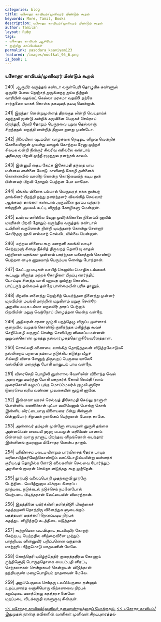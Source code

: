 ```yaml
---  
categories: blog  
title: யசோதர காவியம்/முனிவரர் மீண்டும் கூறல்
keywords: More, Tamil, Books  
description: யசோதர காவியம்/முனிவரர் மீண்டும் கூறல்
author: Tamilan  
layout: Ruby  
tags:     
- யசோதர காவியம் ஆசிரியர்
- ஐஞ்சிறு காப்பியங்கள்
permalink: yasodara_kaaviyam123  
featured: /images/noolkal_96_6.png  
is_book: 1
---  
```



### யசோதர காவியம்/முனிவரர் மீண்டும் கூறல்

240| ஆருயிர் வருத்தங் கண்டா லருள்பெரி தொழுகிக கண்ணால்  
ஒருயிர் போல நெஞ்சத் துருகிநைந துய்ய நிற்றல்  
வாரியின் வதங்கட் கெல்லா மரசமா வதமி5 தற்கே  
சார்துணை யாகக் கொள்க தகவுமத் தயவு மென்றான்.

241| இறந்தா ளென்றுமுள்ளத் திரங்குத லின்றி வெய்தாய்க்  
கறந்துயி ருண்டு கன்றிக் கருவினை பெருகச் செய்தாய்  
பிறந்துநீ, பிறவி தோறும் பெருநவை யுறுவ தெல்லாஞ்  
சிறந்தநல் லறத்தி னன்றித் தீருமா றுளது முண்டோ.

242| நிலையிலா வுடம்பின் வாழ்க்கை நெடிதுட னிறுவ வென்றிக்  
கொலையினான் முயன்று வாழுங் கொற்றவ ரேனு முற்றச்  
சிலபக லன்றி நின்றார் சிலரிவ ணில்லை கண்டாய்  
அலைதரு பிறவி முந்நீ ரழுந்துவ ரனந்தங் காலம்.

243| இன்னுமீ தைய கேட்க இசோமதி தந்தை யாய  
மன்னவ னன்னை யோடு மாவினற் கோழி தன்னைக்  
கொன்னவில் வாளிற் கொன்ற கொடுமையிற் கடிய துன்  
பின்னவர் பிறவி தோறும் பெற்றன பேச லாமோ.

244| வீங்கிய வினைக டம்மால் வெருவரத் தக்க துன்பந்  
தாங்கினர் பிறந்தி றந்து தளர்ந்தனர் விலங்கிற் செல்வார்  
ஆங்கவர் தாங்கள் கண்டாய் அருவினை துரப்ப வந்தார்  
ஈங்குநின் அயலக் கூட்டி லிருந்த கோழிகளு மென்றான்.

245| உயிரவ ணில்லை யேனு முயிர்க்கொலை நினைப்பி னாலிம்  
மயரிகள் பிறவி தோறும் வருந்திய வருத்தங் கண்டால்  
உயிரினி லருளொன் றின்றி யுவந்தனர் கொன்று சென்றார்  
செயிர்தரு நரகி னல்லாற் செல்லிட மில்லை யென்றான்.

246| மற்றவ னினைய கூற மனநனி கலங்கி வாடிச்  
செற்றமுஞ் சினமு நீக்கித் திருவறத் தௌ¤வு காதல்  
பற்றினன் வதங்கள் முன்னம் பகர்ந்தன வனைத்துங் கொண்டு  
பெற்றன னடிக ணுமமாற் பெரும்பய னென்று போந்தான்.

247| கேட்டலு மடிகள் வாயிற் கெழுமிய மொழிக டம்மைக்  
கூட்டினு ளிருந்த மற்றக் கோழிகள் பிறப்பு ணர்ந்திட்  
டோட்டிய சினத்த வாகி யுறுவத முய்ந்து கொண்ட  
பாட்டருந் தன்மைக் தன்றே பான்மையின் பரிசு தானும்.

248| பிறவிக ளனைத்து நெஞ்சிற் பெயர்ந்தன நினைத்து முன்னர்  
மறவியின் மயங்கி மாற்றின் மறுகினம் மறுகு சென்றே  
அறவிய லடிக டம்மா லறவமிர் தாரப் பெற்றாம்  
பிறவியின் மறுகு வெந்நோய் பிழைத்தன மென்ற வன்றே.

249| அறிவரன் சரண மூழ்கி யறத்தெழு விருப்ப முள்ளாக்  
குறைவில வமுதங் கொண்டு குளிர்ந்தக மகிழ்ந்து கூவச்  
செறிபொழி லதனுட் சென்று செவியினு ளிசைப்ப மன்னன்  
முறுவல்கொண் முகத்து நல்லார்முகத்தொருசிலைவளைத்தான்.

250| சொல்லறி கணையை வாங்கித் தொடுத்தவன் விடுத்தலோடும¢  
நல்லிறைப் பறவை தம்மை நடுக்கிய தடுத்து வீழச்  
சில்லறி வினக ளேனுந் திருவறப் பெருமை யாலே¢  
வல்லிதின் மறைந்து போகி மானுடம் பாய வன்றே.

251| விரைசெறி பொழிலி னுள்ளால வேனிலின் விளைந்த வெல்  
அரைசனு மமர்ந்து போகி யகநகர்க் கோயி லெய்தி (லாம்  
முரைசொலி கழுமப் புக்கு மொய்ம்மலர்க் குழலி னாரோ  
டுரைசெய லரிய வண்ண முவகையின் மூழ்கி னானே.

252| இன்னண மரசச் செல்வத் திசோமதி செல்லு நாளுள்  
பொன்னிய லணிகொள் புட்பா வலியெனும் பொங்கு கொங்  
இன்னிய லிரட்டையாகு மிளையரை யீன்று சின்னாள்  
பின்னுமோர் சிறுவன் றன்னைப் பெற்றனள் பேதை தானே.

253| அன்னவர் தம்முள் முன்னோ னபயமுன் னுருசி தங்கை  
அன்னமென் னடையி னாளு மபயமுன் மதியென் பாளாம்  
பின்னவர் வளரு நாளுட் பிறந்தவ னிறங்கொள் பைந்தார்  
இன்னிளங் குமரனாம மிசோதர னென்ப தாகும்.

254| பரிமிசைப் படைப யின்றும் பார்மிசைத் தேர்க டாயும்  
வரிசையிற்கரிமேற்கொண்டும் வாட்டொழில்பயின்று மன்னர்க்  
குரியவத் தொழில்க ளோடு கலைகளின் செலவை யோர்ந்தும்  
அரசிளங் குமரன் செல்நா ளடுத்தது கூற லுற்றேன்.

255| நூற்படு வலைப்பொறி முதற்கருவி நூற்றோ  
டேற்றிடை யெயிற்றுஞம லிக்குல மிரைப்ப  
நாற்படை நடுக்கடல் நடுச்செய் நமனேபோல்  
வேற்படை பிடித்தரசன் வேட்டையின் விரைந்தான்.

256| இதத்தினை யுயிர்க்கினி தளித்திடு¢ மியற்கைச்  
சுதத்தமுனி தொத்திரு வினைத்துக ளுடைக்கும்  
பதத்தயன் மதக்களி றெனப்படிம நிற்பக்  
கதத்துட னிழித்தடு கடத்திடை மடுத்தான்

257| கூற்றமென வடவிபுடை தடவியுயிர் கோறற்  
கேற்றபடி பெற்றதில னிற்றைவினை முற்றும்  
பாற்றியவ னின்னுயிர் பறிப்பனென வந்தான்  
மாற்றரிய சீற்றமொடு மாதவனின் மேலே.

258| கொந்தெரி யுமிழ்ந்தெதிர் குரைத்ததிர்வ கோணாய்  
ஐந்தினொடு பொருததொகை யையம்பதி னிரட்டி  
செந்தசைகள் சென்றுகவர் கென்றுடன் விடுத்தான்  
நந்தியருண் மழைபொழியும் நாதனவன் மேலே.

259| அறப்பெருமை செய்தரு டவப்பெருமை தன்னால்  
உறப்புணர்த லஞ்சியொரு விற்கணவை நிற்பக்  
கறுப்புடை மனத்தெழு கதத்தரச னையோ  
மறப்படை விடக்கருதி வாளுருவு கின்றான்.

[<< யசோதர காவியம்/முனிவர் தளவரன்ஐயத்தைப் போக்குதல்.](yasodara_kaaviyam122) [<< யசோதர காவியம்/இதுமுதல் நான்கு கவிகளின் வணிகள் முனிவன் சிறப்புரைத்தல்](yasodara_kaaviyam124)


